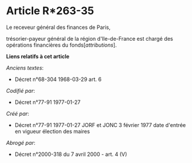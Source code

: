 # Article R*263-35

Le receveur général des finances de Paris,

trésorier-payeur général de la région d'Ile-de-France est chargé des opérations financières du fonds[*attributions*].

**Liens relatifs à cet article**

_Anciens textes_:

  - Décret n°68-304 1968-03-29 art. 6

_Codifié par_:

  - Décret n°77-91 1977-01-27

_Créé par_:

  - Décret n°77-91 1977-01-27 JORF et JONC 3 février 1977 date d'entrée en vigueur élection des maires

_Abrogé par_:

  - Décret n°2000-318 du 7 avril 2000 - art. 4 (V)
